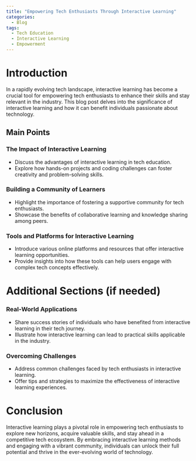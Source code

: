 ```yaml
---
title: "Empowering Tech Enthusiasts Through Interactive Learning"
categories:
  - Blog
tags:
  - Tech Education
  - Interactive Learning
  - Empowerment
---
```


# Introduction
In a rapidly evolving tech landscape, interactive learning has become a crucial tool for empowering tech enthusiasts to enhance their skills and stay relevant in the industry. This blog post delves into the significance of interactive learning and how it can benefit individuals passionate about technology.

## Main Points
### The Impact of Interactive Learning
- Discuss the advantages of interactive learning in tech education.
- Explore how hands-on projects and coding challenges can foster creativity and problem-solving skills.

### Building a Community of Learners
- Highlight the importance of fostering a supportive community for tech enthusiasts.
- Showcase the benefits of collaborative learning and knowledge sharing among peers.

### Tools and Platforms for Interactive Learning
- Introduce various online platforms and resources that offer interactive learning opportunities.
- Provide insights into how these tools can help users engage with complex tech concepts effectively.

# Additional Sections (if needed)
### Real-World Applications
- Share success stories of individuals who have benefited from interactive learning in their tech journey.
- Illustrate how interactive learning can lead to practical skills applicable in the industry.

### Overcoming Challenges
- Address common challenges faced by tech enthusiasts in interactive learning.
- Offer tips and strategies to maximize the effectiveness of interactive learning experiences.

# Conclusion
Interactive learning plays a pivotal role in empowering tech enthusiasts to explore new horizons, acquire valuable skills, and stay ahead in a competitive tech ecosystem. By embracing interactive learning methods and engaging with a vibrant community, individuals can unlock their full potential and thrive in the ever-evolving world of technology.